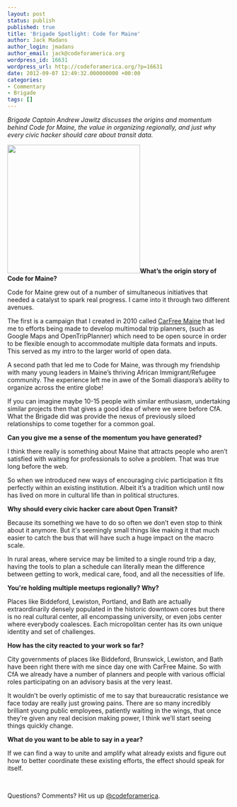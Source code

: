 ```yaml
---
layout: post
status: publish
published: true
title: 'Brigade Spotlight: Code for Maine'
author: Jack Madans
author_login: jmadans
author_email: jack@codeforamerica.org
wordpress_id: 16631
wordpress_url: http://codeforamerica.org/?p=16631
date: 2012-09-07 12:49:32.000000000 +00:00
categories:
- Commentary
- Brigade
tags: []
---
```

<em>Brigade Captain Andrew Jawitz discusses the origins and momentum behind Code for Maine, the value in organizing regionally, and just why every civic hacker should care about transit data. </em>

<strong><a href="http://codeforamerica.org/wp-content/uploads/2012/09/jawitz_spotlight2.png"><img class="alignleft size-medium wp-image-16632" title="jawitz_spotlight#2" src="http://codeforamerica.org/wp-content/uploads/2012/09/jawitz_spotlight2-300x290.png" alt="" width="300" height="290" /></a>What’s the origin story of Code for Maine?</strong>

Code for Maine grew out of a number of simultaneous initiatives that needed a catalyst to spark real progress. I came into it through two different avenues.

The first is a campaign that I created in 2010 called <a href="www.carfreemaine.org">CarFree Maine</a> that led me to efforts being made to develop multimodal trip planners, (such as Google Maps and OpenTripPlanner) which need to be open source in order to be flexible enough to accommodate multiple data formats and inputs. This served as my intro to the larger world of open data.

A second path that led me to Code for Maine, was through my friendship with many young leaders in Maine’s thriving African Immigrant/Refugee community. The experience left me in awe of the Somali diaspora’s ability to organize across the entire globe!

If you can imagine maybe 10-15 people with similar enthusiasm, undertaking similar projects then that gives a good idea of where we were before CfA. What the Brigade did was provide the nexus of previously siloed relationships to come together for a common goal.

<strong>Can you give me a sense of the momentum you have generated?</strong>

I think there really is something about Maine that attracts people who aren’t satisfied with waiting for professionals to solve a problem. That was true long before the web.

So when we introduced new ways of encouraging civic participation it fits perfectly within an existing institution. Albeit it’s a tradition which until now has lived on more in cultural life than in political structures.

<strong>Why should every civic hacker care about Open Transit?</strong>

Because its something we have to do so often we don’t even stop to think about it anymore. But it's seemingly small things like making it that much easier to catch the bus that will have such a huge impact on the macro scale.

In rural areas, where service may be limited to a single round trip a day, having the tools to plan a schedule can literally mean the difference between getting to work, medical care, food, and all the necessities of life.

<strong>You're holding multiple meetups regionally? Why?</strong>

Places like Biddeford, Lewiston, Portland, and Bath are actually extraordinarily densely populated in the historic downtown cores but there is no real cultural center, all encompassing university, or even jobs center where everybody coalesces. Each micropolitan center has its own unique identity and set of challenges.

<strong>How has the city reacted to your work so far?</strong>

City governments of places like Biddeford, Brunswick, Lewiston, and Bath have been right there with me since day one with CarFree Maine. So with CfA we already have a number of planners and people with various official roles participating on an advisory basis at the very least.

It wouldn’t be overly optimistic of me to say that bureaucratic resistance we face today are really just growing pains. There are so many incredibly brilliant young public employees, patiently waiting in the wings, that once they’re given any real decision making power, I think we’ll start seeing things quickly change.

<strong>What do you want to be able to say in a year?</strong>

If we can find a way to unite and amplify what already exists and figure out how to better coordinate these existing efforts, the effect should speak for itself.

&nbsp;

Questions? Comments? Hit us up <a href="http://twitter.com/codeforamerica" target="_blank">@codeforamerica</a>.
